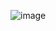 ![image](https://github.com/MarjorieNevarez/lugaresturisticos/assets/151756579/9396516c-bbd6-4828-b20c-bfbb0bf04215)
